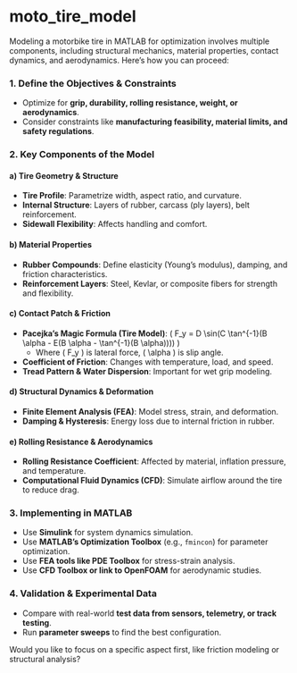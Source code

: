 # moto_tire_model
Modeling a motorbike tire in MATLAB for optimization involves multiple components, including structural mechanics, material properties, contact dynamics, and aerodynamics. Here’s how you can proceed:

### **1. Define the Objectives & Constraints**
- Optimize for **grip, durability, rolling resistance, weight, or aerodynamics**.
- Consider constraints like **manufacturing feasibility, material limits, and safety regulations**.

### **2. Key Components of the Model**
#### **a) Tire Geometry & Structure**
- **Tire Profile**: Parametrize width, aspect ratio, and curvature.
- **Internal Structure**: Layers of rubber, carcass (ply layers), belt reinforcement.
- **Sidewall Flexibility**: Affects handling and comfort.

#### **b) Material Properties**
- **Rubber Compounds**: Define elasticity (Young’s modulus), damping, and friction characteristics.
- **Reinforcement Layers**: Steel, Kevlar, or composite fibers for strength and flexibility.

#### **c) Contact Patch & Friction**
- **Pacejka’s Magic Formula (Tire Model)**: \( F_y = D \sin(C \tan^{-1}(B \alpha - E(B \alpha - \tan^{-1}(B \alpha)))) \)
  - Where \( F_y \) is lateral force, \( \alpha \) is slip angle.
- **Coefficient of Friction**: Changes with temperature, load, and speed.
- **Tread Pattern & Water Dispersion**: Important for wet grip modeling.

#### **d) Structural Dynamics & Deformation**
- **Finite Element Analysis (FEA)**: Model stress, strain, and deformation.
- **Damping & Hysteresis**: Energy loss due to internal friction in rubber.

#### **e) Rolling Resistance & Aerodynamics**
- **Rolling Resistance Coefficient**: Affected by material, inflation pressure, and temperature.
- **Computational Fluid Dynamics (CFD)**: Simulate airflow around the tire to reduce drag.

### **3. Implementing in MATLAB**
- Use **Simulink** for system dynamics simulation.
- Use **MATLAB’s Optimization Toolbox** (e.g., `fmincon`) for parameter optimization.
- Use **FEA tools like PDE Toolbox** for stress-strain analysis.
- Use **CFD Toolbox or link to OpenFOAM** for aerodynamic studies.

### **4. Validation & Experimental Data**
- Compare with real-world **test data from sensors, telemetry, or track testing**.
- Run **parameter sweeps** to find the best configuration.

Would you like to focus on a specific aspect first, like friction modeling or structural analysis?

